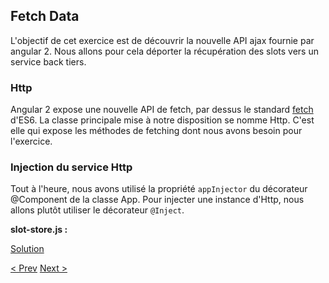## Fetch Data

L'objectif de cet exercice est de découvrir la nouvelle API ajax fournie par angular 2.
Nous allons pour cela déporter la récupération des slots vers un service back tiers.


### Http

Angular 2 expose une nouvelle API de fetch, par dessus le standard [fetch](https://github.com/github/fetch) d'ES6.
La classe principale mise à notre disposition se nomme Http. C'est elle qui expose les méthodes de fetching dont nous avons besoin pour l'exercice.


### Injection du service Http

Tout à l'heure, nous avons utilisé la propriété `appInjector` du décorateur @Component de la classe App.
Pour injecter une instance d'Http, nous allons plutôt utiliser le décorateur `@Inject`.

**slot-store.js :**



[Solution](6-fetch-data-solution.md)

[< Prev](5-filter-component-solution.md) [Next >](9-congratulations.md)
